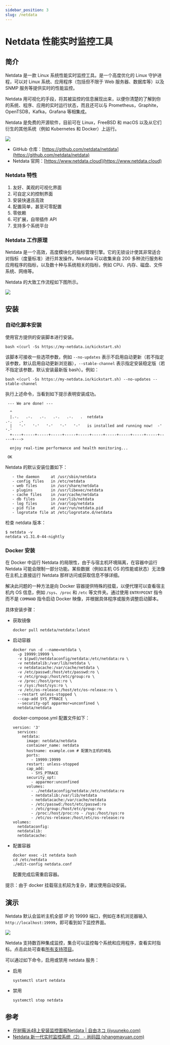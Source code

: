 ```yaml
---
sidebar_position: 3
slug: /netdata
---
```


# Netdata 性能实时监控工具



## 简介

Netdata 是一款 Linux 系统性能实时监控工具。是一个高度优化的 Linux 守护进程，可以对 Linux 系统、应用程序（包括但不限于 Web 服务器、数据库等）以及 SNMP 服务等提供实时的性能监控。

Netdata 用可视化的手段，将其被监控的信息展现出来，以便你清楚的了解到你的系统、程序、应用的实时运行状态，而且还可以与 Prometheus，Graphite，OpenTSDB，Kafka，Grafana 等相集成。

Netdata 是免费的开源软件，目前可在 Linux，FreeBSD 和 macOS 以及从它们衍生的其他系统（例如 Kubernetes 和 Docker）上运行。

![](https://static.getiot.tech/netdata-logo.png#center-400)

- GitHub 仓库：[https://github.com/netdata/netdata](https://github.com/netdata/netdata)
- Netdata 官网：[https://www.netdata.cloud](https://www.netdata.cloud)



### Netdata 特性

1. 友好、美观的可视化界面
2. 可自定义的控制界面
3. 安装快速且高效
4. 配置简单，甚至可零配置
5. 零依赖
6. 可扩展，自带插件 API
7. 支持多个系统平台



### Netdata 工作原理

Netdata 是一个高效，高度模块化的指标管理引擎。它的无锁设计使其非常适合对指标（度量标准）进行并发操作。Netdata 可以收集来自 200 多种流行服务和应用程序的指标，以及数十种与系统相关的指标，例如 CPU、内存、磁盘、文件系统、网络等。

Netdata 的大致工作流程如下图所示。

![](https://static.getiot.tech/netdata-how-it-works.png#center)



## 安装

### 自动化脚本安装

使用官方提供的安装脚本进行安装。

```shell
bash <(curl -Ss https://my-netdata.io/kickstart.sh)
```

该脚本可接收一些选项参数，例如 `--no-updates` 表示不启用自动更新（若不指定该参数，默认启用自动更新浏览器），`--stable-channel` 表示指定安装稳定版（若不指定该参数，默认安装最新版 bash）。例如：

```shell
bash <(curl -Ss https://my-netdata.io/kickstart.sh) --no-updates --stable-channel
```

执行上述命令，当看到如下提示表明安装成功。

```shell
 --- We are done! --- 

  ^
  |.-.   .-.   .-.   .-.   .-.   .  netdata                          .-.   .-
  |   '-'   '-'   '-'   '-'   '-'   is installed and running now!  -'   '-'  
  +----+-----+-----+-----+-----+-----+-----+-----+-----+-----+-----+-----+--->

  enjoy real-time performance and health monitoring...

 OK  
```

Netdata 的默认安装位置如下：

```shell
   - the daemon     at /usr/sbin/netdata
   - config files   in /etc/netdata
   - web files      in /usr/share/netdata
   - plugins        in /usr/libexec/netdata
   - cache files    in /var/cache/netdata
   - db files       in /var/lib/netdata
   - log files      in /var/log/netdata
   - pid file       at /var/run/netdata.pid
   - logrotate file at /etc/logrotate.d/netdata
```

检查 netdata 版本：

```shell
$ netdata -v
netdata v1.31.0-44-nightly
```



### Docker 安装

在 Docker 中运行 Netdata 的局限性，由于与宿主机环境隔离，在容器中运行 Netdata 可能会限制一部分功能。某些数据（例如主机 OS 的性能或状态）无法像在主机上直接运行 Netdata 那样访问或获取信息不够详细。

解决此问题的一种方法是向 Docker 容器提供特殊的挂载，以便代理可以查看宿主机内 OS 信息，例如 `/sys`、`/proc` 和 `/etc` 等文件夹。通过使用 `ENTRYPOINT` 指令而不是 `COMMAND` 指令启动 Docker 映像，并根据具体程序或服务调整启动脚本。

具体安装步骤：

- 获取镜像

  ```shell
  docker pull netdata/netdata:latest
  ```

- 启动容器

  ```shell
  docker run -d --name=netdata \
    -p 19999:19999 \
    -v $(pwd)/netdataconfig/netdata:/etc/netdata:ro \
    -v netdatalib:/var/lib/netdata \
    -v netdatacache:/var/cache/netdata \
    -v /etc/passwd:/host/etc/passwd:ro \
    -v /etc/group:/host/etc/group:ro \
    -v /proc:/host/proc:ro \
    -v /sys:/host/sys:ro \
    -v /etc/os-release:/host/etc/os-release:ro \
    --restart unless-stopped \
    --cap-add SYS_PTRACE \
    --security-opt apparmor=unconfined \
    netdata/netdata
  ```

  docker-compose.yml 配置文件如下：

  ```shell
  version: '3'
    services:
      netdata:
        image: netdata/netdata
        container_name: netdata
        hostname: example.com # 配置为主机的域名
        ports: 
          - 19999:19999
        restart: unless-stopped
        cap_add: 
          - SYS_PTRACE
        security_opt:
          - apparmor:unconfined
        volumes:
          - ./netdataconfig/netdata:/etc/netdata:ro
          - netdatalib:/var/lib/netdata
          - netdatacache:/var/cache/netdata
          - /etc/passwd:/host/etc/passwd:ro
          - /etc/group:/host/etc/group:ro
          - /proc:/host/proc:ro - /sys:/host/sys:ro
          - /etc/os-release:/host/etc/os-release:ro
  volumes:
    netdataconfig:
    netdatalib:
    netdatacache:
  ```

- 配置容器

  ```shell
  docker exec -it netdata bash
  cd /etc/netdata
  ./edit-config netdata.conf
  ```

  配置完成后需重启容器。

提示：由于 docker 挂载宿主机较为复杂，建议使用自动安装。



## 演示

Netdata 默认会监听主机全部 IP 的 19999 端口，例如在本机浏览器输入 `http://localhost:19999`，即可看到如下监控界面。

![](https://static.getiot.tech/netdata-interface-preview.gif#center)

Netdata 支持数百种集成监控，集合可以监控每个系统和应用程序，查看实时指标。点击此处可查看[所有支持项目](https://www.netdata.cloud/integrations/)。

可以通过如下命令，启用或禁用 netdata 服务：

- 启用

  ```shell
  systemctl start netdata
  ```

- 禁用

  ```shell
  systemctl stop netdata
  ```





## 参考

- [在树莓派4B上安装监控面板Netdata | 自由ネコ (jiyuuneko.com)](https://www.jiyuuneko.com/archives/3085)
- [Netdata 新一代实时监控系统（2） - 尚码园 (shangmayuan.com)](https://www.shangmayuan.com/a/d8330229d4334d918a318a29.html)

